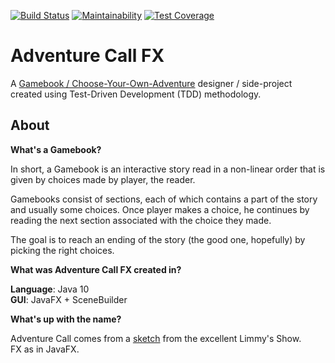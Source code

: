 [![Build Status](https://travis-ci.com/Mabufudyne/AdventureCallFX.svg?branch=master)](https://travis-ci.com/Mabufudyne/AdventureCallFX) [![Maintainability](https://api.codeclimate.com/v1/badges/8395f6cfee76416e8d06/maintainability)](https://codeclimate.com/github/Mabufudyne/AdventureDesignerFX/maintainability) [![Test Coverage](https://api.codeclimate.com/v1/badges/8395f6cfee76416e8d06/test_coverage)](https://codeclimate.com/github/Mabufudyne/AdventureDesignerFX/test_coverage)

# Adventure Call FX

A [Gamebook / Choose-Your-Own-Adventure](https://en.wikipedia.org/wiki/Choose_Your_Own_Adventure) designer / side-project created using Test-Driven Development (TDD) methodology.

## About

**What's a Gamebook?**

In short, a Gamebook is an interactive story read in a non-linear order that is given by choices made by player, the reader.

Gamebooks consist of sections, each of which contains a part of the story and usually some choices. Once player makes a choice, he continues by reading the next section associated with the choice they made.

The goal is to reach an ending of the story (the good one, hopefully) by picking the right choices.

**What was Adventure Call FX created in?**

**Language**: Java 10  
**GUI**: JavaFX + SceneBuilder

**What's up with the name?**

Adventure Call comes from a [sketch](https://www.youtube.com/watch?v=sdQ11fTRpCg) from the excellent Limmy's Show.  
FX as in JavaFX.
